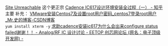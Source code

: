 [Site Unreachable](https://blog.csdn.net/qq_40987215/article/details/104722352) 这个更正宗
[Cadence IC617设计环境安装全过程（一） - 知乎](https://zhuanlan.zhihu.com/p/37357185?utm_id=0)   主要
补充：
[VMware安装Centos7及设置root用户密码_centos7登录root用户_Mr.史的博客-CSDN博客](https://blog.csdn.net/weixin_43671437/article/details/105936977)  
`yum install xterm -y`
[求助cadence安装ic617为什么会出来configure status failed谢谢！！ - Analog/RF IC 设计讨论 - EETOP 创芯网论坛 (原名：电子顶级开发网) -](https://bbs.eetop.cn/thread-629282-1-1.html)